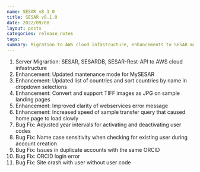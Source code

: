 ```yaml
---
name: SESAR_v8_1_0
title: SESAR v8.1.0
date: 2022/09/08
layout: posts
categories: release_notes
tags:
summary: Migration to AWS cloud infastructure, enhancements to SESAR metadata fields, and ›minor bug fixes
---
```


1. Server Migrartion: SESAR, SESARDB, SESAR-Rest-API to AWS cloud infastructure
2. Enhancement: Updated mantenance mode for MySESAR
3. Enhancement: Updated list of countries and sort countries by name in dropdown selections 
4. Enhancement: Convert and support TIFF images as JPG on sample landing pages
5. Enhancement: Improved clarity of webservices error message
6. Enhancement: Increased speed of sample transfer query that caused home page to load slowly
7. Bug Fix: Adjusted year intervals for activating and deactivating user codes
8. Bug Fix: Name case sensitivity when checking for existing user during account creation
9. Bug Fix: Issues in duplicate accounts with the same ORCID
10. Bug Fix: ORCID login error
11. Bug Fix: Site crash with user without user code
